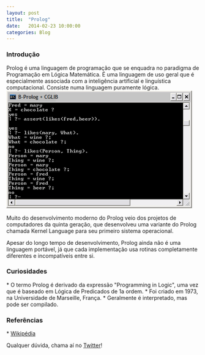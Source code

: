 ```yaml
---
layout: post
title:  "Prolog"
date:   2014-02-23 10:00:00
categories: Blog
---
```


<h3>Introdução</h3>
Prolog é uma linguagem de programação que se enquadra no paradigma de Programação em Lógica Matemática. É uma linguagem de uso geral que é especialmente associada com a inteligência artificial e linguística computacional. Consiste numa linguagem puramente lógica.

<img src="/img/posts/prolog.png" />

Muito do desenvolvimento moderno do Prolog veio dos projetos de computadores da quinta geração, que desenvolveu uma variante do Prolog chamada Kernel Language para seu primeiro sistema operacional.

Apesar do longo tempo de desenvolvimento, Prolog ainda não é uma linguagem portável, já que cada implementação usa rotinas completamente diferentes e incompatíveis entre si.

<h3>Curiosidades</h3>
* O termo Prolog é derivado da expressão "Programming in Logic", uma vez que é baseado em Lógica de Predicados de 1a ordem.
* Foi criado em 1973, na Universidade de Marseille, França.
* Geralmente é interpretado, mas pode ser compilado.

<h3>Referências</h3>
* <a href="http://pt.wikipedia.org/wiki/Prolog" target="_blank">Wikipédia</a>

Qualquer dúvida, chama aí no <a href="https://twitter.com/realronchi" target="blank">Twitter</a>!
